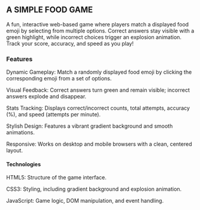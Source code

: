 ## A SIMPLE FOOD GAME

A fun, interactive web-based game where players match a displayed food emoji by selecting from multiple options. Correct answers stay visible with a green highlight, while incorrect choices trigger an explosion animation. Track your score, accuracy, and speed as you play!

### Features

Dynamic Gameplay: Match a randomly displayed food emoji by clicking the corresponding emoji from a set of options.

Visual Feedback: Correct answers turn green and remain visible; incorrect answers explode and disappear.

Stats Tracking: Displays correct/incorrect counts, total attempts, accuracy (%), and speed (attempts per minute).

Stylish Design: Features a vibrant gradient background and smooth animations.

Responsive: Works on desktop and mobile browsers with a clean, centered layout.

#### Technologies
HTML5: Structure of the game interface.

CSS3: Styling, including gradient background and explosion animation.

JavaScript: Game logic, DOM manipulation, and event handling.

